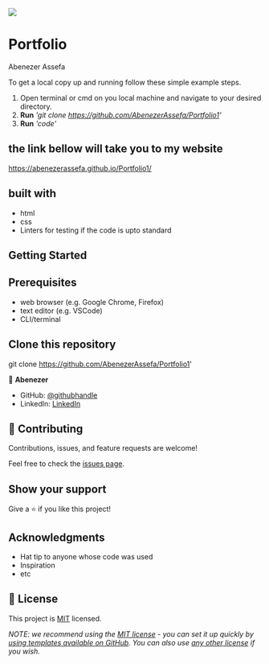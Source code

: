 ![](https://img.shields.io/badge/Microverse-blueviolet)

# Portfolio

Abenezer Assefa

To get a local copy up and running follow these simple example steps.

1. Open terminal or cmd on you local machine and navigate to your desired directory.
2. **Run** _'git clone https://github.com/AbenezerAssefa/Portfolio1'_
3. **Run** _'code'_

## the link bellow will take you to my website

https://abenezerassefa.github.io/Portfolio1/

## built with

- html
- css
- Linters for testing if the code is upto standard

## Getting Started
## Prerequisites
- web browser (e.g. Google Chrome, Firefox)
- text editor (e.g. VSCode)
- CLI/terminal
## Clone this repository
git clone https://github.com/AbenezerAssefa/Portfolio1'

👤 **Abenezer**

- GitHub: [@githubhandle](https://github.com/AbenezerAssefa)
- LinkedIn: [LinkedIn](https://www.linkedin.com/in/abenezer-assefa-386b25193)

## 🤝 Contributing

Contributions, issues, and feature requests are welcome!

Feel free to check the [issues page](../../issues/).

## Show your support

Give a ⭐️ if you like this project!

## Acknowledgments

- Hat tip to anyone whose code was used
- Inspiration
- etc

## 📝 License

This project is [MIT](./LICENSE) licensed.

_NOTE: we recommend using the [MIT license](https://choosealicense.com/licenses/mit/) - you can set it up quickly by [using templates available on GitHub](https://docs.github.com/en/communities/setting-up-your-project-for-healthy-contributions/adding-a-license-to-a-repository). You can also use [any other license](https://choosealicense.com/licenses/) if you wish._
